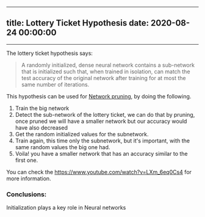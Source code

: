 
---
title: Lottery Ticket Hypothesis
date: 2020-08-24 00:00:00
---
---

The lottery ticket hypothesis says:

> A randomly initialized, dense neural network contains a sub-network that is initialized such that, when trained in isolation, can match the test accuracy of  the original network after training for at most the same number of iterations.

This hypothesis can be used for [Network pruning](../network-pruning), by doing the following.

1. Train the big network
2. Detect the sub-network of the lottery ticket, we can do that by pruning, once pruned we will have a smaller network but our accuracy would have also decreased
3. Get the random initialized values for the subnetwork.
4. Train again, this time only the subnetwork, but it's important, with the same random values the big one had.
5. Voila! you have a smaller network that has an accuracy similar to the first one.


You can check the https://www.youtube.com/watch?v=LXm_6eq0Cs4 for more information.


### Conclusions:


Initialization plays a key role in Neural networks


